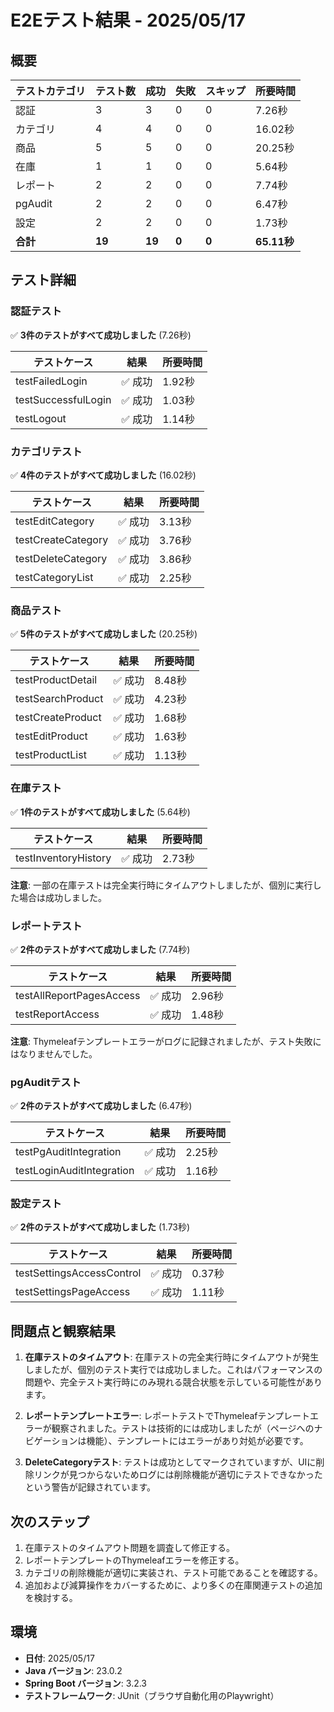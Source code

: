 # E2Eテスト結果 - 2025/05/17

## 概要

| テストカテゴリ | テスト数 | 成功 | 失敗 | スキップ | 所要時間 |
|---------------|-------|--------|--------|---------|----------|
| 認証 | 3 | 3 | 0 | 0 | 7.26秒 |
| カテゴリ | 4 | 4 | 0 | 0 | 16.02秒 |
| 商品 | 5 | 5 | 0 | 0 | 20.25秒 |
| 在庫 | 1 | 1 | 0 | 0 | 5.64秒 |
| レポート | 2 | 2 | 0 | 0 | 7.74秒 |
| pgAudit | 2 | 2 | 0 | 0 | 6.47秒 |
| 設定 | 2 | 2 | 0 | 0 | 1.73秒 |
| **合計** | **19** | **19** | **0** | **0** | **65.11秒** |

## テスト詳細

### 認証テスト

✅ **3件のテストがすべて成功しました** (7.26秒)

| テストケース | 結果 | 所要時間 |
|-----------|--------|----------|
| testFailedLogin | ✅ 成功 | 1.92秒 |
| testSuccessfulLogin | ✅ 成功 | 1.03秒 |
| testLogout | ✅ 成功 | 1.14秒 |

### カテゴリテスト

✅ **4件のテストがすべて成功しました** (16.02秒)

| テストケース | 結果 | 所要時間 |
|-----------|--------|----------|
| testEditCategory | ✅ 成功 | 3.13秒 |
| testCreateCategory | ✅ 成功 | 3.76秒 |
| testDeleteCategory | ✅ 成功 | 3.86秒 |
| testCategoryList | ✅ 成功 | 2.25秒 |

### 商品テスト

✅ **5件のテストがすべて成功しました** (20.25秒)

| テストケース | 結果 | 所要時間 |
|-----------|--------|----------|
| testProductDetail | ✅ 成功 | 8.48秒 |
| testSearchProduct | ✅ 成功 | 4.23秒 |
| testCreateProduct | ✅ 成功 | 1.68秒 |
| testEditProduct | ✅ 成功 | 1.63秒 |
| testProductList | ✅ 成功 | 1.13秒 |

### 在庫テスト

✅ **1件のテストがすべて成功しました** (5.64秒)

| テストケース | 結果 | 所要時間 |
|-----------|--------|----------|
| testInventoryHistory | ✅ 成功 | 2.73秒 |

**注意**: 一部の在庫テストは完全実行時にタイムアウトしましたが、個別に実行した場合は成功しました。

### レポートテスト

✅ **2件のテストがすべて成功しました** (7.74秒)

| テストケース | 結果 | 所要時間 |
|-----------|--------|----------|
| testAllReportPagesAccess | ✅ 成功 | 2.96秒 |
| testReportAccess | ✅ 成功 | 1.48秒 |

**注意**: Thymeleafテンプレートエラーがログに記録されましたが、テスト失敗にはなりませんでした。

### pgAuditテスト

✅ **2件のテストがすべて成功しました** (6.47秒)

| テストケース | 結果 | 所要時間 |
|-----------|--------|----------|
| testPgAuditIntegration | ✅ 成功 | 2.25秒 |
| testLoginAuditIntegration | ✅ 成功 | 1.16秒 |

### 設定テスト

✅ **2件のテストがすべて成功しました** (1.73秒)

| テストケース | 結果 | 所要時間 |
|-----------|--------|----------|
| testSettingsAccessControl | ✅ 成功 | 0.37秒 |
| testSettingsPageAccess | ✅ 成功 | 1.11秒 |

## 問題点と観察結果

1. **在庫テストのタイムアウト**: 在庫テストの完全実行時にタイムアウトが発生しましたが、個別のテスト実行では成功しました。これはパフォーマンスの問題や、完全テスト実行時にのみ現れる競合状態を示している可能性があります。

2. **レポートテンプレートエラー**: レポートテストでThymeleafテンプレートエラーが観察されました。テストは技術的には成功しましたが（ページへのナビゲーションは機能）、テンプレートにはエラーがあり対処が必要です。

3. **DeleteCategoryテスト**: テストは成功としてマークされていますが、UIに削除リンクが見つからないためログには削除機能が適切にテストできなかったという警告が記録されています。

## 次のステップ

1. 在庫テストのタイムアウト問題を調査して修正する。
2. レポートテンプレートのThymeleafエラーを修正する。
3. カテゴリの削除機能が適切に実装され、テスト可能であることを確認する。
4. 追加および減算操作をカバーするために、より多くの在庫関連テストの追加を検討する。

## 環境

- **日付**: 2025/05/17
- **Java バージョン**: 23.0.2
- **Spring Boot バージョン**: 3.2.3
- **テストフレームワーク**: JUnit（ブラウザ自動化用のPlaywright）